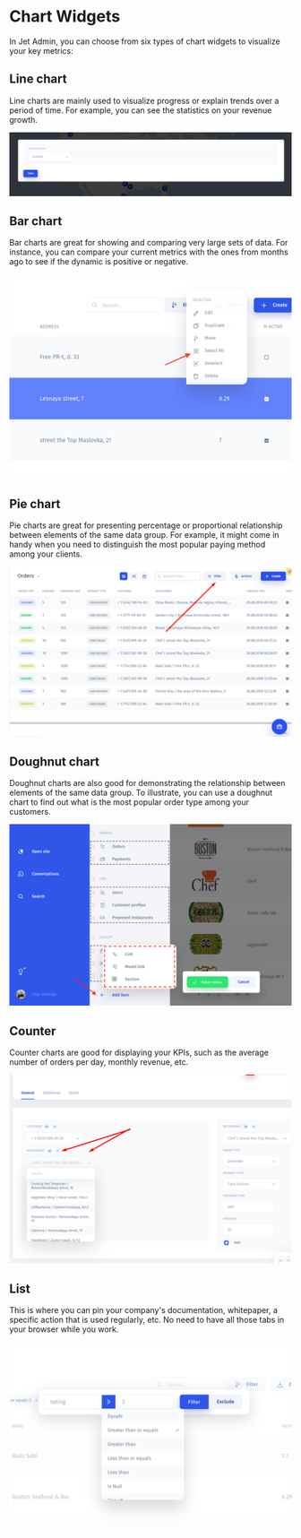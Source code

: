 # Chart Widgets

In Jet Admin, you can choose from six types of chart widgets to visualize your key metrics:

## Line chart

Line charts are mainly used to visualize progress or explain trends over a period of time. For example, you can see the statistics on your revenue growth. 

![](../../.gitbook/assets/image%20%2890%29.png)

## Bar chart

Bar charts are great for showing and comparing very large sets of data. For instance, you can compare your current metrics with the ones from months ago to see if the dynamic is positive or negative.

![](../../.gitbook/assets/image%20%28246%29.png)

## Pie chart

Pie charts are great for presenting percentage or proportional relationship between elements of the same data group. For example, it might come in handy when you need to distinguish the most popular paying method among your clients. 

![](../../.gitbook/assets/image%20%28265%29.png)

## Doughnut chart

Doughnut charts are also good for demonstrating the relationship between elements of the same data group. To illustrate, you can use a doughnut chart to find out what is the most popular order type among your customers.

![](../../.gitbook/assets/image%20%28153%29.png)

## Counter

Counter charts are good for displaying your KPIs, such as the average number of orders per day, monthly revenue, etc.

![](../../.gitbook/assets/image%20%28213%29.png)

## List

This is where you can pin your company's documentation, whitepaper,  a specific action that is used regularly, etc. No need to have all those tabs in your browser while you work. 

![](../../.gitbook/assets/image%20%28285%29.png)

